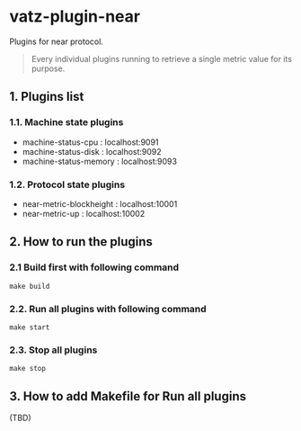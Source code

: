 # vatz-plugin-near
Plugins for near protocol.
> Every individual plugins running to retrieve a single metric value for its purpose.

## 1. Plugins list 

### 1.1. Machine state plugins
- machine-status-cpu : localhost:9091
- machine-status-disk : localhost:9092
- machine-status-memory : localhost:9093 

### 1.2. Protocol state plugins
- near-metric-blockheight : localhost:10001
- near-metric-up : localhost:10002
  

## 2. How to run the plugins

### 2.1 Build first with following command
  ```
  make build
  ```
### 2.2. Run all plugins with following command
  ```
  make start
  ```

### 2.3. Stop all plugins
  ```
  make stop
  ```

## 3. How to add Makefile for Run all plugins
(TBD)